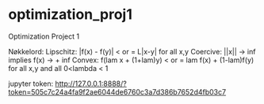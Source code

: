 ﻿# optimization_proj1
Optimization Project 1


Nøkkelord:
Lipschitz: |f(x) - f(y)| < or = L|x-y| for all x,y
Coercive: ||x|| → inf implies f(x) → + inf
Convex: f(lam x + (1+lam)y) < or = lam f(x) + (1-lam)f(y) for all x,y and all 0<lambda < 1

jupyter token:
http://127.0.0.1:8888/?token=505c7c24a4fa9f2ae6044de6760c3a7d386b7652d4fb03c7